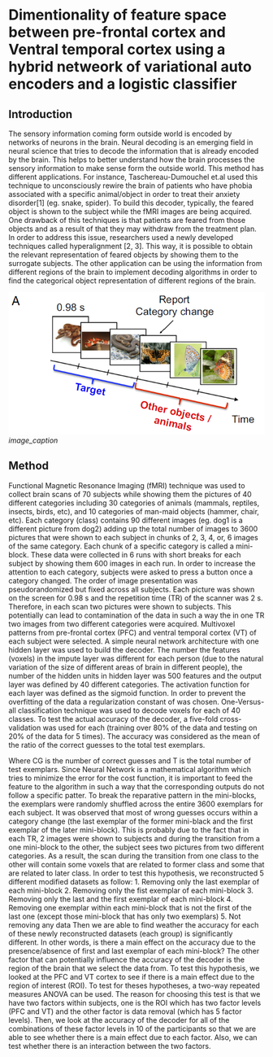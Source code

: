 # Dimentionality of feature space between pre-frontal cortex and Ventral temporal cortex using a hybrid netweork of variational auto encoders and a logistic classifier
## Introduction
The sensory information coming form outside world is encoded by networks of neurons in the brain. Neural decoding is an emerging field in neural science that tries to decode the information that is already encoded by the brain. This helps to better understand how the brain processes the sensory information to make sense form the outside world. This method has different applications. For instance, Taschereau-Dumouchel et.al used this technique to unconsciously rewire the brain of patients who have phobia associated with a specific animal/object in order to treat their anxiety disorder[1] (eg. snake, spider). To build this decoder, typically, the feared object is shown to the subject while the fMRI images are being acquired. One drawback of this techniques is that patients are feared from those objects and as a result of that they may withdraw from the treatment plan. In order to address this issue, researchers used a newly developed techniques called hyperalignment [2, 3]. This way, it is possible to obtain the relevant representation of feared objects by showing them to the surrogate subjects. The other application can be using the information from different regions of the brain to implement decoding algorithms in order to find the categorical object representation of different regions of the brain.

![caption : fig 1](/images/1.png)
*image_caption*

## Method
Functional Magnetic Resonance Imaging (fMRI) technique was used to collect brain scans of 70 subjects while showing them the pictures of 40 different categories including 30 categories of animals (mammals, reptiles, insects, birds, etc), and 10 categories of man-maid objects (hammer, chair, etc). Each category (class) contains 90 different images (eg. dog1 is a different picture from dog2) adding up the total number of images to 3600 pictures that were shown to each subject in chunks of 2, 3, 4, or, 6 images of the same category. Each chunk of a specific category is called a mini-block. These data were collected in 6 runs with short breaks for each subject by showing them 600 images in each run. In order to increase the attention to each category, subjects were asked to press a button once a category changed. The order of image presentation was pseudorandomized but fixed across all subjects. Each picture was shown on the screen for 0.98 s and the repetition time (TR) of the scanner was 2 s. Therefore, in each scan two pictures were shown to subjects. This potentially can lead to contamination of the data in such a way the in one TR two images from two different categories were acquired.
Multivoxel patterns from pre-frontal cortex (PFC) and ventral temporal cortex (VT) of each subject were selected. A simple neural network architecture with one hidden layer was used to build the decoder. The number the features (voxels) in the impute layer was different for each person (due to the natural variation of the size of different areas of brain in different people), the number of the hidden units in hidden layer was 500 features and the output layer was defined by 40 different categories. The activation function for each layer was defined as the sigmoid function.
In order to prevent the overfitting of the data a regularization constant of  was chosen. One-Versus-all classification technique was used to decode voxels for each of 40 classes. To test the actual accuracy of the decoder, a five-fold cross-validation was used for each (training over 80% of the data and testing on 20% of the data for 5 times). The accuracy was considered as the mean of the ratio of the correct guesses to the total test exemplars.

Where CG is the number of correct guesses and T is the total number of test exemplars.
Since Neural Network is a mathematical algorithm which tries to minimize the error for the cost function, it is important to feed the feature to the algorithm in such a way that the corresponding outputs do not follow a specific patter. To break the reparative pattern in the mini-blocks, the exemplars were randomly shuffled across the entire 3600 exemplars for each subject. It was observed that most of wrong guesses occurs within a category change (the last exemplar of the former mini-black and the first exemplar of the later mini-block). This is probably due to the fact that in each TR, 2 images were shown to subjects and during the transition from a one mini-block to the other, the subject sees two pictures from two different categories. As a result, the scan during the transition from one class to the other will contain some voxels that are related to former class and some that are related to later class. In order to test this hypothesis, we reconstructed 5 different modified datasets as follow:
    1. Removing only the last exemplar of each mini-block
    2. Removing only the fist exemplar of each mini-block
    3. Removing only the last and the first exemplar of each mini-block
    4. Removing one exemplar within each mini-block that is not the first of the last one (except those mini-block that has only two exemplars)
    5. Not removing any data
Then we are able to find weather the accuracy for each of these newly reconstructed datasets (each group) is significantly different. In other words, is there a main effect on the accuracy due to the presence/absence of first and last exemplar of each mini-block?
The other factor that can potentially influence the accuracy of the decoder is the region of the brain that we select the data from. To test this hypothesis, we looked at the PFC and VT cortex to see if there is a main effect due to the region of interest (ROI). 
To test for theses hypotheses, a two-way repeated measures ANOVA can be used. The reason for choosing this test is that we have two factors within subjects, one is the ROI which has two factor levels (PFC and VT) and the other factor is data removal (which has 5 factor levels). Then, we look at the accuracy of the decoder for all of the combinations of these factor levels in 10 of the participants so that we are able to see whether there is a main effect due to each factor. Also, we can test whether there is an interaction between the two factors.
